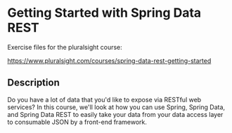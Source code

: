 Getting Started with Spring Data REST
============

Exercise files for the pluralsight course:

https://www.pluralsight.com/courses/spring-data-rest-getting-started

Description
-
Do you have a lot of data that you'd like to expose via RESTful web services? In this course, we'll look at how you can use Spring, Spring Data, and Spring Data REST to easily take your data from your data access layer to consumable JSON by a front-end framework.
